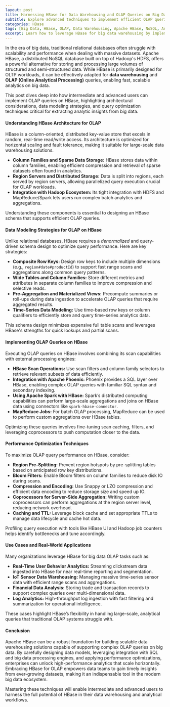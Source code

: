 ```yaml
---
layout: post
title: Harnessing HBase for Data Warehousing and OLAP Queries on Big Data  
subtitle: Explore advanced techniques to implement efficient OLAP queries on big data using HBase for scalable data warehousing  
categories: HBase  
tags: [Big Data, HBase, OLAP, Data Warehousing, Apache HBase, NoSQL, Analytics, Hadoop]  
excerpt: Learn how to leverage HBase for big data warehousing by implementing fast and scalable OLAP queries, optimizing your analytics infrastructure for high-performance insights.  
---
```

In the era of big data, traditional relational databases often struggle with scalability and performance when dealing with massive datasets. Apache HBase, a distributed NoSQL database built on top of Hadoop's HDFS, offers a powerful alternative for storing and processing large volumes of structured and semi-structured data. While HBase is primarily designed for OLTP workloads, it can be effectively adapted for **data warehousing** and **OLAP (Online Analytical Processing)** queries, enabling fast, scalable analytics on big data.

This post dives deep into how intermediate and advanced users can implement OLAP queries on HBase, highlighting architectural considerations, data modeling strategies, and query optimization techniques critical for extracting analytic insights from big data.

#### Understanding HBase Architecture for OLAP

HBase is a column-oriented, distributed key-value store that excels in random, real-time read/write access. Its architecture is optimized for horizontal scaling and fault tolerance, making it suitable for large-scale data warehousing solutions.

- **Column Families and Sparse Data Storage:** HBase stores data within column families, enabling efficient compression and retrieval of sparse datasets often found in analytics.
- **Region Servers and Distributed Storage:** Data is split into regions, each served by region servers, allowing parallelized query execution crucial for OLAP workloads.
- **Integration with Hadoop Ecosystem:** Its tight integration with HDFS and MapReduce/Spark lets users run complex batch analytics and aggregations.

Understanding these components is essential to designing an HBase schema that supports efficient OLAP queries.

#### Data Modeling Strategies for OLAP on HBase

Unlike relational databases, HBase requires a *denormalized* and query-driven schema design to optimize query performance. Here are key strategies:

- **Composite Row Keys:** Design row keys to include multiple dimensions (e.g., `region#date#productId`) to support fast range scans and aggregations along common query patterns.
- **Wide Tables and Column Families:** Store different metrics and attributes in separate column families to improve compression and selective reads.
- **Pre-Aggregation and Materialized Views:** Precompute summaries or roll-ups during data ingestion to accelerate OLAP queries that require aggregated results.
- **Time-Series Data Modeling:** Use time-based row keys or column qualifiers to efficiently store and query time-series analytics data.

This schema design minimizes expensive full table scans and leverages HBase's strengths for quick lookups and partial scans.

#### Implementing OLAP Queries on HBase

Executing OLAP queries on HBase involves combining its scan capabilities with external processing engines:

- **HBase Scan Operations:** Use scan filters and column family selectors to retrieve relevant subsets of data efficiently.
- **Integration with Apache Phoenix:** Phoenix provides a SQL layer over HBase, enabling complex OLAP queries with familiar SQL syntax and secondary indexing.
- **Using Apache Spark with HBase:** Spark’s distributed computing capabilities can perform large-scale aggregations and joins on HBase data using connectors like `spark-hbase-connector`.
- **MapReduce Jobs:** For batch OLAP processing, MapReduce can be used to perform custom aggregations over HBase tables.

Optimizing these queries involves fine-tuning scan caching, filters, and leveraging coprocessors to push computation closer to the data.

#### Performance Optimization Techniques

To maximize OLAP query performance on HBase, consider:

- **Region Pre-Splitting:** Prevent region hotspots by pre-splitting tables based on anticipated row key distributions.
- **Bloom Filters:** Enable Bloom filters on column families to reduce disk IO during scans.
- **Compression and Encoding:** Use Snappy or LZO compression and efficient data encoding to reduce storage size and speed up IO.
- **Coprocessors for Server-Side Aggregation:** Writing custom coprocessors can perform aggregations at the region server level, reducing network overhead.
- **Caching and TTL:** Leverage block cache and set appropriate TTLs to manage data lifecycle and cache hot data.

Profiling query execution with tools like HBase UI and Hadoop job counters helps identify bottlenecks and tune accordingly.

#### Use Cases and Real-World Applications

Many organizations leverage HBase for big data OLAP tasks such as:

- **Real-Time User Behavior Analytics:** Streaming clickstream data ingested into HBase for near real-time reporting and segmentation.
- **IoT Sensor Data Warehousing:** Managing massive time-series sensor data with efficient range scans and aggregations.
- **Financial Data Analysis:** Storing trade and transaction records to support complex queries over multi-dimensional data.
- **Log Analytics:** High-throughput log ingestion with fast filtering and summarization for operational intelligence.

These cases highlight HBase’s flexibility in handling large-scale, analytical queries that traditional OLAP systems struggle with.

#### Conclusion

Apache HBase can be a robust foundation for building scalable data warehousing solutions capable of supporting complex OLAP queries on big data. By carefully designing data models, leveraging integration with SQL and big data processing engines, and applying performance optimizations, enterprises can unlock high-performance analytics that scale horizontally. Embracing HBase for OLAP empowers data teams to gain timely insights from ever-growing datasets, making it an indispensable tool in the modern big data ecosystem.

Mastering these techniques will enable intermediate and advanced users to harness the full potential of HBase in their data warehousing and analytical workflows.

